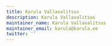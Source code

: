 ```yaml
---
title: Karula Vallavalitsus
description: Karula Vallavalitsus
maintainer_name: Karula Vallavalitsus
maintainer_email: karula@karula.ee
twitter: ''
---
```

